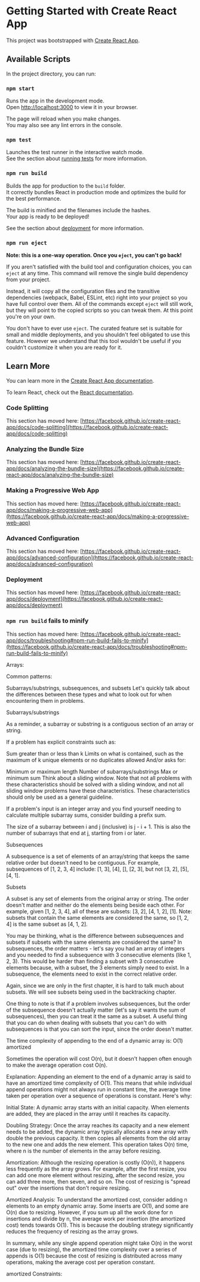 # Getting Started with Create React App

This project was bootstrapped with [Create React App](https://github.com/facebook/create-react-app).

## Available Scripts

In the project directory, you can run:

### `npm start`

Runs the app in the development mode.\
Open [http://localhost:3000](http://localhost:3000) to view it in your browser.

The page will reload when you make changes.\
You may also see any lint errors in the console.

### `npm test`

Launches the test runner in the interactive watch mode.\
See the section about [running tests](https://facebook.github.io/create-react-app/docs/running-tests) for more information.

### `npm run build`

Builds the app for production to the `build` folder.\
It correctly bundles React in production mode and optimizes the build for the best performance.

The build is minified and the filenames include the hashes.\
Your app is ready to be deployed!

See the section about [deployment](https://facebook.github.io/create-react-app/docs/deployment) for more information.

### `npm run eject`

**Note: this is a one-way operation. Once you `eject`, you can't go back!**

If you aren't satisfied with the build tool and configuration choices, you can `eject` at any time. This command will remove the single build dependency from your project.

Instead, it will copy all the configuration files and the transitive dependencies (webpack, Babel, ESLint, etc) right into your project so you have full control over them. All of the commands except `eject` will still work, but they will point to the copied scripts so you can tweak them. At this point you're on your own.

You don't have to ever use `eject`. The curated feature set is suitable for small and middle deployments, and you shouldn't feel obligated to use this feature. However we understand that this tool wouldn't be useful if you couldn't customize it when you are ready for it.

## Learn More

You can learn more in the [Create React App documentation](https://facebook.github.io/create-react-app/docs/getting-started).

To learn React, check out the [React documentation](https://reactjs.org/).

### Code Splitting

This section has moved here: [https://facebook.github.io/create-react-app/docs/code-splitting](https://facebook.github.io/create-react-app/docs/code-splitting)

### Analyzing the Bundle Size

This section has moved here: [https://facebook.github.io/create-react-app/docs/analyzing-the-bundle-size](https://facebook.github.io/create-react-app/docs/analyzing-the-bundle-size)

### Making a Progressive Web App

This section has moved here: [https://facebook.github.io/create-react-app/docs/making-a-progressive-web-app](https://facebook.github.io/create-react-app/docs/making-a-progressive-web-app)

### Advanced Configuration

This section has moved here: [https://facebook.github.io/create-react-app/docs/advanced-configuration](https://facebook.github.io/create-react-app/docs/advanced-configuration)

### Deployment

This section has moved here: [https://facebook.github.io/create-react-app/docs/deployment](https://facebook.github.io/create-react-app/docs/deployment)

### `npm run build` fails to minify

This section has moved here: [https://facebook.github.io/create-react-app/docs/troubleshooting#npm-run-build-fails-to-minify](https://facebook.github.io/create-react-app/docs/troubleshooting#npm-run-build-fails-to-minify)


Arrays:

Common patterns:

Subarrays/substrings, subsequences, and subsets
Let's quickly talk about the differences between these types and what to look out for when encountering them in problems.

Subarrays/substrings

As a reminder, a subarray or substring is a contiguous section of an array or string.

If a problem has explicit constraints such as:

Sum greater than or less than k
Limits on what is contained, such as the maximum of k unique elements or no duplicates allowed
And/or asks for:

Minimum or maximum length
Number of subarrays/substrings
Max or minimum sum
Think about a sliding window. Note that not all problems with these characteristics should be solved with a sliding window, and not all sliding window problems have these characteristics. These characteristics should only be used as a general guideline.

If a problem's input is an integer array and you find yourself needing to calculate multiple subarray sums, consider building a prefix sum.

The size of a subarray between i and j (inclusive) is j - i + 1. This is also the number of subarrays that end at j, starting from i or later.

Subsequences

A subsequence is a set of elements of an array/string that keeps the same relative order but doesn't need to be contiguous.
For example, subsequences of [1, 2, 3, 4] include: [1, 3], [4], [], [2, 3], but not [3, 2], [5], [4, 1].

Subsets

A subset is any set of elements from the original array or string. The order doesn't matter and neither do the elements being beside each other. For example, given [1, 2, 3, 4], all of these are subsets: [3, 2], [4, 1, 2], [1]. Note: subsets that contain the same elements are considered the same, so [1, 2, 4] is the same subset as [4, 1, 2].

You may be thinking, what is the difference between subsequences and subsets if subsets with the same elements are considered the same? In subsequences, the order matters - let's say you had an array of integers and you needed to find a subsequence with 3 consecutive elements (like 1, 2, 3). This would be harder than finding a subset with 3 consecutive elements because, with a subset, the 3 elements simply need to exist. In a subsequence, the elements need to exist in the correct relative order.

Again, since we are only in the first chapter, it is hard to talk much about subsets. We will see subsets being used in the backtracking chapter.

One thing to note is that if a problem involves subsequences, but the order of the subsequence doesn't actually matter (let's say it wants the sum of subsequences), then you can treat it the same as a subset. A useful thing that you can do when dealing with subsets that you can't do with subsequences is that you can sort the input, since the order doesn't matter.


The time complexity of appending to the end of a dynamic array is: O(1) amortized

Sometimes the operation will cost O(n), but it doesn't happen often enough to make the average operation cost O(n).

Explanation:
Appending an element to the end of a dynamic array is said to have an amortized time complexity of O(1). This means that while individual append operations might not always run in constant time, the average time taken per operation over a sequence of operations is constant. Here's why:

Initial State: A dynamic array starts with an initial capacity. When elements are added, they are placed in the array until it reaches its capacity.

Doubling Strategy: Once the array reaches its capacity and a new element needs to be added, the dynamic array typically allocates a new array with double the previous capacity. It then copies all elements from the old array to the new one and adds the new element. This operation takes O(n) time, where n is the number of elements in the array before resizing.

Amortization: Although the resizing operation is costly (O(n)), it happens less frequently as the array grows. For example, after the first resize, you can add one more element without resizing, after the second resize, you can add three more, then seven, and so on. The cost of resizing is "spread out" over the insertions that don't require resizing.

Amortized Analysis: To understand the amortized cost, consider adding n elements to an empty dynamic array. Some inserts are O(1), and some are O(n) due to resizing. However, if you sum up all the work done for n insertions and divide by n, the average work per insertion (the amortized cost) tends towards O(1). This is because the doubling strategy significantly reduces the frequency of resizing as the array grows.

In summary, while any single append operation might take O(n) in the worst case (due to resizing), the amortized time complexity over a series of appends is O(1) because the cost of resizing is distributed across many operations, making the average cost per operation constant.

amortized
Constraints:
